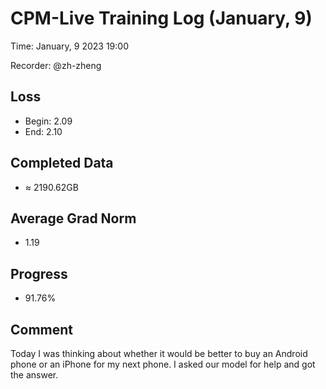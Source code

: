 
# CPM-Live Training Log (January, 9)

Time: January, 9 2023 19:00

Recorder: @zh-zheng

## Loss
- Begin: 2.09
- End: 2.10
	
## Completed Data
- $\approx$ 2190.62GB

## Average Grad Norm
- 1.19

## Progress
- 91.76%

## Comment

Today I was thinking about whether it would be better to buy an Android phone or an iPhone for my next phone. I asked our model for help and got the answer.
